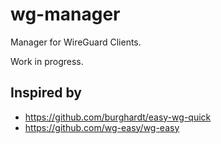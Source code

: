 # wg-manager

Manager for WireGuard Clients.

Work in progress.

## Inspired by

- https://github.com/burghardt/easy-wg-quick
- https://github.com/wg-easy/wg-easy
